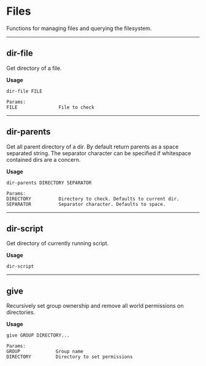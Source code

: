 # Files

Functions for managing files and querying the filesystem.

---

## dir-file

Get directory of a file.

**Usage**

```
dir-file FILE

Params:
FILE               File to check
```

---

## dir-parents

Get all parent directory of a dir. By default return parents as a space separated string.
The separator character can be specified if whitespace contained dirs are a concern.

**Usage**

```
dir-parents DIRECTORY SEPARATOR

Params:
DIRECTORY          Directory to check. Defaults to current dir.
SEPARATOR          Separator character. Defaults to space.
```

---

## dir-script

Get directory of currently running script.

**Usage**

```
dir-script
```

---

## give

Recursively set group ownership and remove all world permissions on directories.

**Usage**

```
give GROUP DIRECTORY...

Params:
GROUP             Group name
DIRECTORY         Directory to set permissions
```

